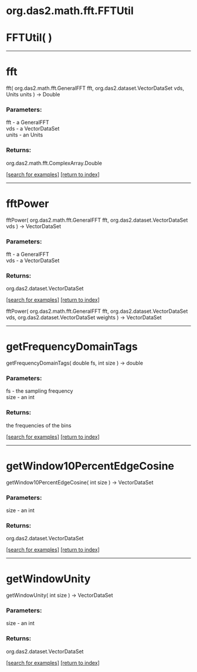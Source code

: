 # org.das2.math.fft.FFTUtil



# FFTUtil( )


***
<a name="fft"></a>
# fft
fft( org.das2.math.fft.GeneralFFT fft, org.das2.dataset.VectorDataSet vds, Units units ) &rarr; Double



### Parameters:
fft - a GeneralFFT
<br>vds - a VectorDataSet
<br>units - an Units

### Returns:
org.das2.math.fft.ComplexArray.Double


<a href="https://github.com/autoplot/dev/search?q=fft&unscoped_q=fft">[search for examples]</a>
<a href="https://github.com/autoplot/documentation/blob/master/javadoc/index-all.md">[return to index]</a>

***
<a name="fftPower"></a>
# fftPower
fftPower( org.das2.math.fft.GeneralFFT fft, org.das2.dataset.VectorDataSet vds ) &rarr; VectorDataSet



### Parameters:
fft - a GeneralFFT
<br>vds - a VectorDataSet

### Returns:
org.das2.dataset.VectorDataSet


<a href="https://github.com/autoplot/dev/search?q=fftPower&unscoped_q=fftPower">[search for examples]</a>
<a href="https://github.com/autoplot/documentation/blob/master/javadoc/index-all.md">[return to index]</a>

fftPower( org.das2.math.fft.GeneralFFT fft, org.das2.dataset.VectorDataSet vds, org.das2.dataset.VectorDataSet weights ) &rarr; VectorDataSet<br>
***
<a name="getFrequencyDomainTags"></a>
# getFrequencyDomainTags
getFrequencyDomainTags( double fs, int size ) &rarr; double



### Parameters:
fs - the sampling frequency
<br>size - an int

### Returns:
the frequencies of the bins

<a href="https://github.com/autoplot/dev/search?q=getFrequencyDomainTags&unscoped_q=getFrequencyDomainTags">[search for examples]</a>
<a href="https://github.com/autoplot/documentation/blob/master/javadoc/index-all.md">[return to index]</a>

***
<a name="getWindow10PercentEdgeCosine"></a>
# getWindow10PercentEdgeCosine
getWindow10PercentEdgeCosine( int size ) &rarr; VectorDataSet



### Parameters:
size - an int

### Returns:
org.das2.dataset.VectorDataSet


<a href="https://github.com/autoplot/dev/search?q=getWindow10PercentEdgeCosine&unscoped_q=getWindow10PercentEdgeCosine">[search for examples]</a>
<a href="https://github.com/autoplot/documentation/blob/master/javadoc/index-all.md">[return to index]</a>

***
<a name="getWindowUnity"></a>
# getWindowUnity
getWindowUnity( int size ) &rarr; VectorDataSet



### Parameters:
size - an int

### Returns:
org.das2.dataset.VectorDataSet


<a href="https://github.com/autoplot/dev/search?q=getWindowUnity&unscoped_q=getWindowUnity">[search for examples]</a>
<a href="https://github.com/autoplot/documentation/blob/master/javadoc/index-all.md">[return to index]</a>


